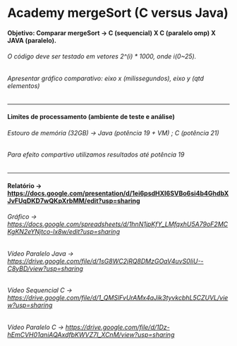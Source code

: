 # Academy mergeSort (C versus Java)

#### Objetivo: Comparar mergeSort -> C (sequencial) X C (paralelo omp) X JAVA (paralelo).

###### O código deve ser testado em vetores 2^(i) * 1000, onde i(0~25).

###### Apresentar gráfico comparativo: eixo x (milissegundos), eixo y (qtd elementos)
______________________________________________________________________________________________________________________

#### Limites de processamento (ambiente de teste e análise)

###### Estouro de memória (32GB) ->  Java (potência 19 + VM) ; C (potência 21)
###### Para efeito compartivo utilizamos resultados até potência 19

______________________________________________________________________________________________________________________

#### Relatório -> https://docs.google.com/presentation/d/1ei6psdHXI6SVBo6si4b4GhdbXJvFUqDKD7wQKpXrbMM/edit?usp=sharing

###### Gráfico -> https://docs.google.com/spreadsheets/d/1hnN1jpKfY_LMfqxhU5A79oF2MCKgKN2eYNjtco-lx8w/edit?usp=sharing
###### Vídeo Paralelo Java -> https://drive.google.com/file/d/1sG8WC2jRQ8DMzGOaV4uvS0liU--C8yBD/view?usp=sharing
###### Vídeo Sequencial C -> https://drive.google.com/file/d/1_QMSlFvUrAMx4aJik3tyvkcbhL5CZUVL/view?usp=sharing
###### Vídeo Paralelo C -> https://drive.google.com/file/d/1Dz-hEmCVH01aniAQAxdfbKWVZ7I_XCnM/view?usp=sharing
